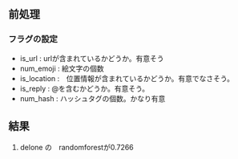 ## 前処理

### フラグの設定
- is_url : urlが含まれているかどうか。有意そう  
- num_emoji : 絵文字の個数
- is_location :　位置情報が含まれているかどうか。有意でなさそう。
- is_reply : @を含むかどうか。有意そう。
- num_hash : ハッシュタグの個数。かなり有意



## 結果
1. delone の　randomforestが0.7266